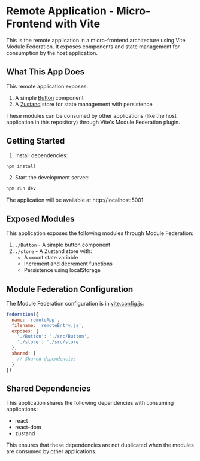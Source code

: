 # Remote Application - Micro-Frontend with Vite

This is the remote application in a micro-frontend architecture using Vite Module Federation. It exposes components and state management for consumption by the host application.

## What This App Does

This remote application exposes:
1. A simple [Button](./src/Button.jsx) component
2. A [Zustand](https://github.com/pmndrs/zustand) store for state management with persistence

These modules can be consumed by other applications (like the host application in this repository) through Vite's Module Federation plugin.

## Getting Started

1. Install dependencies:

```bash
npm install
```

2. Start the development server:

```bash
npm run dev
```

The application will be available at http://localhost:5001

## Exposed Modules

This application exposes the following modules through Module Federation:

1. `./Button` - A simple button component
2. `./store` - A Zustand store with:
   - A count state variable
   - Increment and decrement functions
   - Persistence using localStorage

## Module Federation Configuration

The Module Federation configuration is in [vite.config.js](./vite.config.js):

```javascript
federation({
  name: 'remoteApp',
  filename: 'remoteEntry.js',
  exposes: {
    './Button': './src/Button',
    './store': './src/store'
  },
  shared: {
    // Shared dependencies
  }
})
```

## Shared Dependencies

This application shares the following dependencies with consuming applications:
- react
- react-dom
- zustand

This ensures that these dependencies are not duplicated when the modules are consumed by other applications.